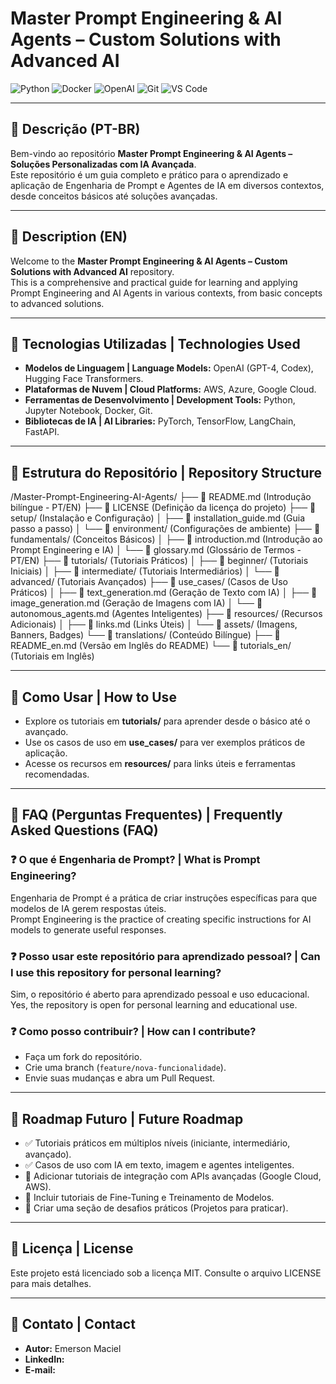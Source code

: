 # Master Prompt Engineering & AI Agents – Custom Solutions with Advanced AI

![Python](https://img.shields.io/badge/Python-3.8%2B-blue?logo=python&logoColor=white)
![Docker](https://img.shields.io/badge/Docker-Container-blue?logo=docker&logoColor=white)
![OpenAI](https://img.shields.io/badge/OpenAI-API-green?logo=openai&logoColor=white)
![Git](https://img.shields.io/badge/Git-Version%20Control-orange?logo=git&logoColor=white)
![VS Code](https://img.shields.io/badge/VS%20Code-Editor-blue?logo=visual-studio-code&logoColor=white)

---

## 📌 Descrição (PT-BR)
Bem-vindo ao repositório **Master Prompt Engineering & AI Agents – Soluções Personalizadas com IA Avançada**.  
Este repositório é um guia completo e prático para o aprendizado e aplicação de Engenharia de Prompt e Agentes de IA em diversos contextos, desde conceitos básicos até soluções avançadas.

---

## 📌 Description (EN)
Welcome to the **Master Prompt Engineering & AI Agents – Custom Solutions with Advanced AI** repository.  
This is a comprehensive and practical guide for learning and applying Prompt Engineering and AI Agents in various contexts, from basic concepts to advanced solutions.

---

## 🚀 Tecnologias Utilizadas | Technologies Used
- **Modelos de Linguagem | Language Models:** OpenAI (GPT-4, Codex), Hugging Face Transformers.  
- **Plataformas de Nuvem | Cloud Platforms:** AWS, Azure, Google Cloud.  
- **Ferramentas de Desenvolvimento | Development Tools:** Python, Jupyter Notebook, Docker, Git.  
- **Bibliotecas de IA | AI Libraries:** PyTorch, TensorFlow, LangChain, FastAPI.  

---

## 📂 Estrutura do Repositório | Repository Structure

/Master-Prompt-Engineering-AI-Agents/
├── 📄 README.md (Introdução bilíngue - PT/EN)
├── 📄 LICENSE (Definição da licença do projeto)
├── 📁 setup/ (Instalação e Configuração)
│ ├── 📄 installation_guide.md (Guia passo a passo)
│ └── 📁 environment/ (Configurações de ambiente)
├── 📁 fundamentals/ (Conceitos Básicos)
│ ├── 📄 introduction.md (Introdução ao Prompt Engineering e IA)
│ └── 📄 glossary.md (Glossário de Termos - PT/EN)
├── 📁 tutorials/ (Tutoriais Práticos)
│ ├── 📁 beginner/ (Tutoriais Iniciais)
│ ├── 📁 intermediate/ (Tutoriais Intermediários)
│ └── 📁 advanced/ (Tutoriais Avançados)
├── 📁 use_cases/ (Casos de Uso Práticos)
│ ├── 📄 text_generation.md (Geração de Texto com IA)
│ ├── 📄 image_generation.md (Geração de Imagens com IA)
│ └── 📄 autonomous_agents.md (Agentes Inteligentes)
├── 📁 resources/ (Recursos Adicionais)
│ ├── 📄 links.md (Links Úteis)
│ └── 📁 assets/ (Imagens, Banners, Badges)
└── 📁 translations/ (Conteúdo Bilíngue)
├── 📄 README_en.md (Versão em Inglês do README)
└── 📁 tutorials_en/ (Tutoriais em Inglês)

---

## 📌 Como Usar | How to Use
- Explore os tutoriais em **tutorials/** para aprender desde o básico até o avançado.  
- Use os casos de uso em **use_cases/** para ver exemplos práticos de aplicação.  
- Acesse os recursos em **resources/** para links úteis e ferramentas recomendadas.  

---

## 📌 FAQ (Perguntas Frequentes) | Frequently Asked Questions (FAQ)
### ❓ O que é Engenharia de Prompt? | What is Prompt Engineering?
Engenharia de Prompt é a prática de criar instruções específicas para que modelos de IA gerem respostas úteis.  
Prompt Engineering is the practice of creating specific instructions for AI models to generate useful responses.

### ❓ Posso usar este repositório para aprendizado pessoal? | Can I use this repository for personal learning?
Sim, o repositório é aberto para aprendizado pessoal e uso educacional.  
Yes, the repository is open for personal learning and educational use.

### ❓ Como posso contribuir? | How can I contribute?
- Faça um fork do repositório.  
- Crie uma branch (`feature/nova-funcionalidade`).  
- Envie suas mudanças e abra um Pull Request.  

---

## 📌 Roadmap Futuro | Future Roadmap
- ✅ Tutoriais práticos em múltiplos níveis (iniciante, intermediário, avançado).  
- ✅ Casos de uso com IA em texto, imagem e agentes inteligentes.  
- 🚀 Adicionar tutoriais de integração com APIs avançadas (Google Cloud, AWS).  
- 🚀 Incluir tutoriais de Fine-Tuning e Treinamento de Modelos.  
- 🚀 Criar uma seção de desafios práticos (Projetos para praticar).

---

## 📌 Licença | License
Este projeto está licenciado sob a licença MIT. Consulte o arquivo LICENSE para mais detalhes.  

---

## 📌 Contato | Contact
- **Autor:** Emerson Maciel 
- **LinkedIn:**   
- **E-mail:**   
